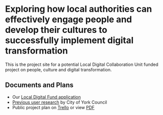 # Exploring how local authorities can effectively engage people and develop their cultures to successfully implement digital transformation

This is the project site for a potential Local Digital Collaboration Unit funded project on people, culture and digital transformation.

## Documents and Plans

* Our [Local Digital Fund application](/application.md)
* [Previous user research](https://github.com/LocalDigitalPeopleCulture/LocalDigitalPeopleCulture/raw/master/Project%20Delivery%20Research%20July%202019.pptx) by City of York Council
* Public project plan on [Trello](https://trello.com/b/y2aLOjS1/localdigitalpeopleculture-project-plan) or view [PDF](https://github.com/LocalDigitalPeopleCulture/LocalDigitalPeopleCulture/blob/master/LocalDigitalPeopleCulture%20Project%20Plan%20_%20Trello.pdf)

